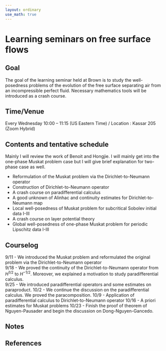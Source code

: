 ```yaml
---
layout: ordinary
use_math: true 
---
```


# Learning seminars on free surface flows

## Goal

The goal of the learning seminar held at Brown is to study the well-posedness problems of the evolution of the free surface separating air from an incompressible perfect fluid. Necessary mathematics tools will be introduced as a crash course.

## Time/Venue

Every Wednesday 10:00 – 11:15 (US Eastern Time) / Location : Kassar 205 (Zoom Hybrid)

## Contents and tentative schedule

Mainly I will review the work of Benoit and Hongjie. I will mainly get into the one-phase Muskat problem case but I will give brief explanation for two-phase case as well. 

- Reformulation of the Muskat problem via the Dirichlet-to-Neumann operator
- Construction of Dirichlet-to-Neumann operator
- A crash course on paradifferential calculus
- A good unknown of Alinhac and continuity estimates for Dirichlet-to-Neumann map
- Local well-posedness of Muskat problem for subcritical Sobolev initial data
I-III
- A crash course on layer potential theory
- Global well-posedness of one-phase Muskat problem for periodic Lipschitz
data I-III

## Courselog
9/11 - We introduced the Muskat problem and reformulated the original problem via the Dirichlet-to-Neumann operator<br>
9/18 - We proved the continuity of the Dirichlet-to-Neumann operator from $H^{1/2}$ to $H^{-1/2}$. Moreover, we explained a motivation to study paradifferential calculus.<br>
9/25 - We introduced paradifferential operators and some estimates on paraproduct.
10/2 - We continue the discussion on the paradifferential calculus. We proved the paracomposition.
10/9 - Application of paradifferential calculus to Dirichlet-to-Neumann operator
10/16 - A priori estimates for Muskat problems
10/23 - Finish the proof of theorem of Nguyen-Pausader and begin the discussion on Dong-Nguyen-Gancedo.

## Notes


## References


